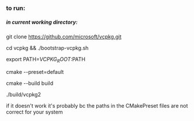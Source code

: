 ### to run:

##### in current working directory:

git clone https://github.com/microsoft/vcpkg.git

cd vcpkg && ./bootstrap-vcpkg.sh

export PATH=$VCPKG_ROOT:$PATH

cmake --preset=default

cmake --build build

./build/vcpkg2

if it doesn't work it's probably bc the paths in the CMakePreset files are not correct for your system
